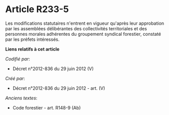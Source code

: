 # Article R233-5

Les modifications statutaires n'entrent en vigueur qu'après leur approbation par les assemblées délibérantes des
collectivités territoriales et des personnes morales adhérentes du groupement syndical forestier, constaté par les préfets
intéressés.

**Liens relatifs à cet article**

_Codifié par_:

  - Décret n°2012-836 du 29 juin 2012 (V)

_Créé par_:

  - Décret n°2012-836 du 29 juin 2012 - art. (V)

_Anciens textes_:

  - Code forestier - art. R148-9 (Ab)
